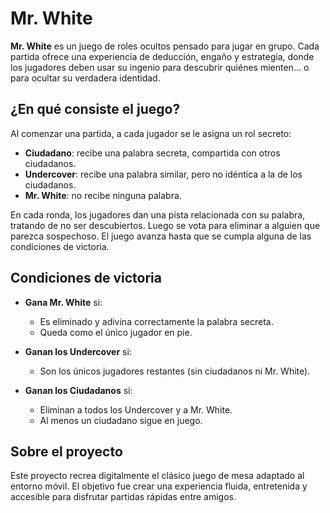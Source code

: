# Mr. White 

**Mr. White** es un juego de roles ocultos pensado para jugar en grupo. Cada partida ofrece una experiencia de deducción, engaño y estrategia, donde los jugadores deben usar su ingenio para descubrir quiénes mienten... o para ocultar su verdadera identidad.

## ¿En qué consiste el juego?

Al comenzar una partida, a cada jugador se le asigna un rol secreto:

- **Ciudadano**: recibe una palabra secreta, compartida con otros ciudadanos.
- **Undercover**: recibe una palabra similar, pero no idéntica a la de los ciudadanos.
- **Mr. White**: no recibe ninguna palabra.

En cada ronda, los jugadores dan una pista relacionada con su palabra, tratando de no ser descubiertos. Luego se vota para eliminar a alguien que parezca sospechoso. El juego avanza hasta que se cumpla alguna de las condiciones de victoria.

## Condiciones de victoria

- **Gana Mr. White** si:
  - Es eliminado y adivina correctamente la palabra secreta.
  - Queda como el único jugador en pie.

- **Ganan los Undercover** si:
  - Son los únicos jugadores restantes (sin ciudadanos ni Mr. White).

- **Ganan los Ciudadanos** si:
  - Eliminan a todos los Undercover y a Mr. White.
  - Al menos un ciudadano sigue en juego.

## Sobre el proyecto

Este proyecto recrea digitalmente el clásico juego de mesa adaptado al entorno móvil. El objetivo fue crear una experiencia fluida, entretenida y accesible para disfrutar partidas rápidas entre amigos.


